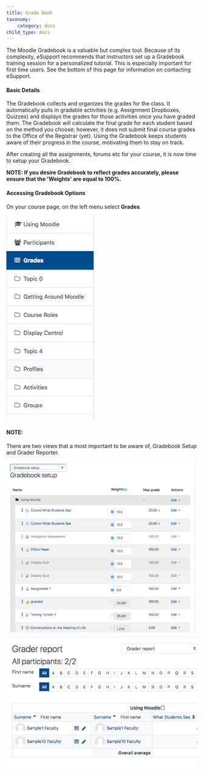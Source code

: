 ```yaml
---
title: Grade Book
taxonomy:
    category: docs
child_type: docs
---
```

The Moodle Gradebook is a valuable but complex tool. Because of its complexity, eSupport recommends that instructors set up a Gradebook training session for a personalized tutorial. This is especially important for first time users. See the bottom of this page for information on contacting eSupport.

#### Basic Details

The Gradebook collects and organizes the grades for the class. It automatically pulls in gradable activities \(e.g. Assignment Dropboxes, Quizzes\) and displays the grades for those activities once you have graded them. The Gradebook will calculate the final grade for each student based on the method you choose; however, it does not submit final course grades to the Office of the Registrar \(yet\). Using the Gradebook keeps students aware of their progress in the course, motivating them to stay on track.

After creating all the assignments, forums etc for your course, it is now time to setup your Gradebook.

**NOTE: If you desire Gradebook to reflect grades accurately, please ensure that the 'Weights' are equal to 100%.**

#### Accessing Gradebook Options

On your course page, on the left menu select **Grades**.

![](gradebook-overview-1.png)

#### NOTE:

There are two views that a most important to be aware of, Gradebook Setup and Grader Reporter.

![](gradebook-overview-2.png) ![](gradebook-overview-3.png)
